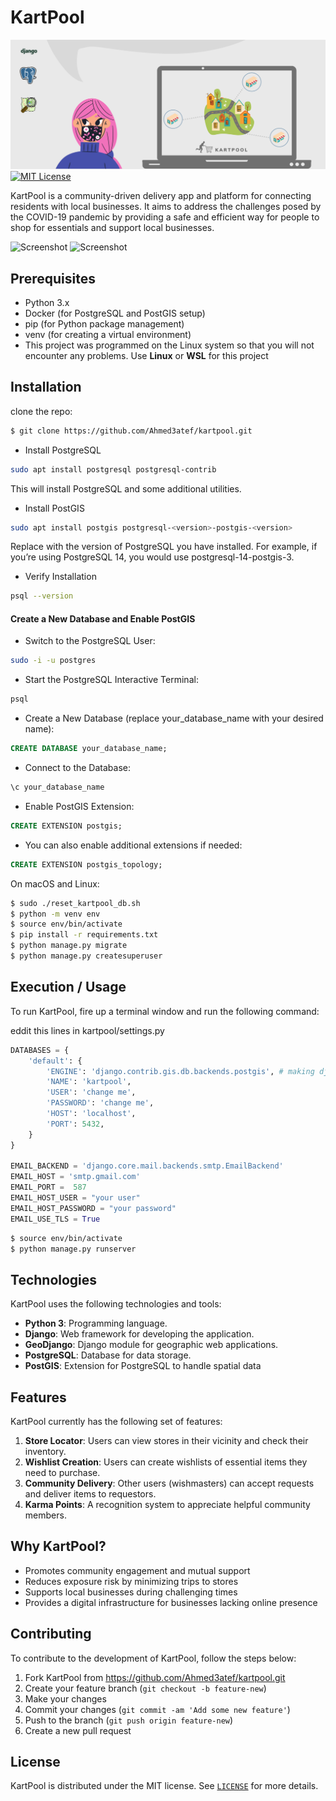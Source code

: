 # KartPool

![coverage](readme_img/cover.png)
[![MIT License](https://img.shields.io/badge/License-MIT-green.svg)](https://choosealicense.com/licenses/mit/)

KartPool is a community-driven delivery app and platform for connecting residents with local businesses. It aims to address the challenges posed by the COVID-19 pandemic by providing a safe and efficient way for people to shop for essentials and support local businesses.

![Screenshot](readme_img/screenshot1.gif)
![Screenshot](readme_img/screenshot2.gif)


## Prerequisites
-   Python 3.x
-   Docker (for PostgreSQL and PostGIS setup)
-   pip (for Python package management)
-   venv (for creating a virtual environment)
-   This project was programmed on the Linux system so that you will not encounter any problems. Use **Linux** or **WSL** for this project

## Installation

clone the repo:
```sh
$ git clone https://github.com/Ahmed3atef/kartpool.git
```

- Install PostgreSQL
```bash
sudo apt install postgresql postgresql-contrib
```
This will install PostgreSQL and some additional utilities.
-    Install PostGIS
```bash
sudo apt install postgis postgresql-<version>-postgis-<version>
```
Replace <version> with the version of PostgreSQL you have installed. For example, if you’re using PostgreSQL 14, you would use postgresql-14-postgis-3.
-   Verify Installation
```bash
psql --version
```
#### Create a New Database and Enable PostGIS
-   Switch to the PostgreSQL User:
```bash
sudo -i -u postgres
```
-   Start the PostgreSQL Interactive Terminal:
```bash
psql
```
-   Create a New Database (replace your_database_name with your desired name):
```sql
CREATE DATABASE your_database_name;
```
-   Connect to the Database:
```sql
\c your_database_name
```
-   Enable PostGIS Extension:
```sql
CREATE EXTENSION postgis;
```
-   You can also enable additional extensions if needed:
```sql
CREATE EXTENSION postgis_topology;
```

On macOS and Linux:

```sh
$ sudo ./reset_kartpool_db.sh
$ python -m venv env
$ source env/bin/activate
$ pip install -r requirements.txt
$ python manage.py migrate
$ python manage.py createsuperuser
```
## Execution / Usage

To run KartPool, fire up a terminal window and run the following command:

eddit this lines in kartpool/settings.py
```py
DATABASES = {
    'default': {
        'ENGINE': 'django.contrib.gis.db.backends.postgis', # making django work with PostGIS
        'NAME': 'kartpool',
        'USER': 'change me',
        'PASSWORD': 'change me',
        'HOST': 'localhost',
        'PORT': 5432,
    }
}

EMAIL_BACKEND = 'django.core.mail.backends.smtp.EmailBackend'
EMAIL_HOST = 'smtp.gmail.com'
EMAIL_PORT =  587
EMAIL_HOST_USER = "your user"
EMAIL_HOST_PASSWORD = "your password"
EMAIL_USE_TLS = True
```

```sh
$ source env/bin/activate
$ python manage.py runserver
```

## Technologies

KartPool uses the following technologies and tools:

-   **Python 3**: Programming language.
-   **Django**: Web framework for developing the application.
-   **GeoDjango**: Django module for geographic web applications.
-   **PostgreSQL**: Database for data storage.
-   **PostGIS**: Extension for PostgreSQL to handle spatial data
## Features

KartPool currently has the following set of features:

1. **Store Locator**: Users can view stores in their vicinity and check their inventory.
2. **Wishlist Creation**: Users can create wishlists of essential items they need to purchase.
3. **Community Delivery**: Other users (wishmasters) can accept requests and deliver items to requestors.
4. **Karma Points**: A recognition system to appreciate helpful community members.

## Why KartPool?

- Promotes community engagement and mutual support
- Reduces exposure risk by minimizing trips to stores
- Supports local businesses during challenging times
- Provides a digital infrastructure for businesses lacking online presence

## Contributing

To contribute to the development of KartPool, follow the steps below:

1. Fork KartPool from <https://github.com/Ahmed3atef/kartpool.git>
2. Create your feature branch (`git checkout -b feature-new`)
3. Make your changes
4. Commit your changes (`git commit -am 'Add some new feature'`)
5. Push to the branch (`git push origin feature-new`)
6. Create a new pull request

## License

KartPool is distributed under the MIT license. See [`LICENSE`](LICENSE.md) for more details.
